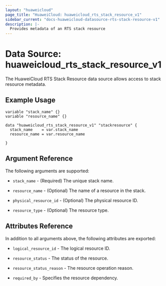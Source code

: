 ```yaml
---
layout: "huaweicloud"
page_title: "HuaweiCloud: huaweicloud_rts_stack_resource_v1"
sidebar_current: "docs-huaweicloud-datasource-rts-stack-resource-v1"
description: |-
  Provides metadata of an RTS stack resource
---
```


# Data Source: huaweicloud_rts_stack_resource_v1

The HuaweiCloud RTS Stack Resource data source allows access to stack resource metadata.

## Example Usage

```hcl
variable "stack_name" {}
variable "resource_name" {}

data "huaweicloud_rts_stack_resource_v1" "stackresource" {
  stack_name    = var.stack_name
  resource_name = var.resource_name

}
```

## Argument Reference
The following arguments are supported:

* `stack_name` - (Required) The unique stack name.

* `resource_name` - (Optional) The name of a resource in the stack.

* `physical_resource_id` - (Optional) The physical resource ID.

* `resource_type` - (Optional) The resource type.


## Attributes Reference

In addition to all arguments above, the following attributes are exported:

* `logical_resource_id` - The logical resource ID.

* `resource_status` - The status of the resource.

* `resource_status_reason` - The resource operation reason.
 
* `required_by` - Specifies the resource dependency.



